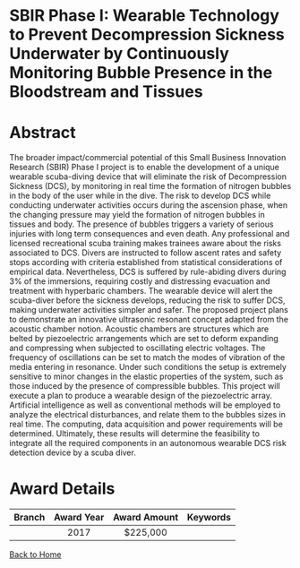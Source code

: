 
SBIR Phase I: Wearable Technology to Prevent Decompression Sickness Underwater by Continuously Monitoring Bubble Presence in the Bloodstream and Tissues
========================================================================================================================================================

# Abstract


The broader impact/commercial potential of this Small Business Innovation Research (SBIR) Phase I project is to enable the development of a unique wearable scuba-diving device that will eliminate the risk of Decompression Sickness (DCS), by monitoring in real time the formation of nitrogen bubbles in the body of the user while in the dive. The risk to develop DCS while conducting underwater activities occurs during the ascension phase, when the changing pressure may yield the formation of nitrogen bubbles in tissues and body. The presence of bubbles triggers a variety of serious injuries with long term consequences and even death. Any professional and licensed recreational scuba training makes trainees aware about the risks associated to DCS. Divers are instructed to follow ascent rates and safety stops according with criteria established from statistical considerations of empirical data. Nevertheless, DCS is suffered by rule-abiding divers during 3% of the immersions, requiring costly and distressing evacuation and treatment with hyperbaric chambers. The wearable device will alert the scuba-diver before the sickness develops, reducing the risk to suffer DCS, making underwater activities simpler and safer. The proposed project plans to demonstrate an innovative ultrasonic resonant concept adapted from the acoustic chamber notion. Acoustic chambers are structures which are belted by piezoelectric arrangements which are set to deform expanding and compressing when subjected to oscillating electric voltages. The frequency of oscillations can be set to match the modes of vibration of the media entering in resonance. Under such conditions the setup is extremely sensitive to minor changes in the elastic properties of the system, such as those induced by the presence of compressible bubbles. This project will execute a plan to produce a wearable design of the piezoelectric array. Artificial intelligence as well as conventional methods will be employed to analyze the electrical disturbances, and relate them to the bubbles sizes in real time. The computing, data acquisition and power requirements will be determined. Ultimately, these results will determine the feasibility to integrate all the required components in an autonomous wearable DCS risk detection device by a scuba diver.  

# Award Details

|Branch|Award Year|Award Amount|Keywords|
| :---: | :---: | :---: | :---: |
||2017|$225,000||
  
  


[Back to Home](https://github.com/chrischow/dod_sbir_awards/Reports/JT/#305)